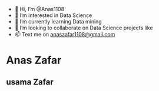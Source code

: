 - 👋 Hi, I’m @Anas1108
- 👀 I’m interested in Data Science 
- 🌱 I’m currently learning Data mining
- 💞️ I’m looking to collaborate on Data Science projects like 
- 📫 Text me on  anaszafar1108@gmail.com

<!---
Anas1108/Anas1108 is a ✨ special ✨ repository because its `README.md` (this file) appears on your GitHub profile.
You can click the Preview link to take a look at your changes.
--->

# Anas Zafar
## usama Zafar
